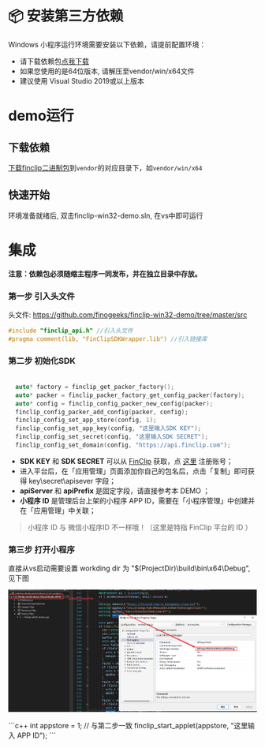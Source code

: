 # 📦 安装第三方依赖
Windows 小程序运行环境需要安装以下依赖，请提前配置环境：
- 请下载依赖包[点我下载](https://github.com/finogeeks/finclip-win32-demo/releases)
- 如果您使用的是64位版本, 请解压至vendor/win/x64文件
- 建议使用 Visual Studio 2019或以上版本

# demo运行
## 下载依赖
[下载finclip二进制包](https://github.com/finogeeks/finclip-win32-demo/releases)到`vendor`的对应目录下，如`vendor/win/x64`

## 快速开始

环境准备就绪后, 双击finclip-win32-demo.sln, 在vs中即可运行

# 集成

**注意：依赖包必须随缩主程序一同发布，并在独立目录中存放。**
### 第一步 引入头文件

头文件: https://github.com/finogeeks/finclip-win32-demo/tree/master/src

```c++
#include "finclip_api.h" //引入头文件
#pragma comment(lib, "FinClipSDKWrapper.lib") //引入链接库
```

### 第二步 初始化SDK

```c++

  auto* factory = finclip_get_packer_factory();
  auto* packer = finclip_packer_factory_get_config_packer(factory);
  auto* config = finclip_config_packer_new_config(packer);
  finclip_config_packer_add_config(packer, config);
  finclip_config_set_app_store(config, 1);
  finclip_config_set_app_key(config, "这里输入SDK KEY");
  finclip_config_set_secret(config, "这里输入SDK SECRET");
  finclip_config_set_domain(config, "https://api.finclip.com");
```

- **SDK KEY** 和 **SDK SECRET** 可以从 [FinClip](https://finclip.com/#/home)  获取，点 [这里](https://finclip.com/#/register) 注册账号；
- 进入平台后，在「应用管理」页面添加你自己的包名后，点击「复制」即可获得  key\secret\apisever 字段；
- **apiServer** 和 **apiPrefix** 是固定字段，请直接参考本 DEMO ；
- **小程序 ID** 是管理后台上架的小程序 APP ID，需要在「小程序管理」中创建并在「应用管理」中关联；
> 小程序 ID 与 微信小程序ID 不一样哦！（这里是特指 FinClip 平台的 ID ）


### 第三步 打开小程序
直接从vs启动需要设置 workding dir 为 "$(ProjectDir)\build\bin\x64\Debug", 见下图
<p align="center">
    <a href="#">
    <img width="auto" src="./config.png">
    </a>
</p>
```c++
  int appstore = 1; // 与第二步一致
  finclip_start_applet(appstore, "这里输入 APP ID");
```